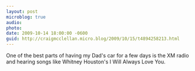 ```yaml
---
layout: post
microblog: true
audio: 
photo: 
date: 2009-10-14 18:00:00 -0600
guid: http://craigmcclellan.micro.blog/2009/10/15/t4894258213.html
---
```

One of the best parts of having my Dad's car for a few days is the XM radio and hearing songs like Whitney Houston's I Will Always Love You.
